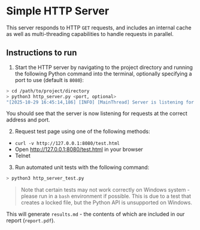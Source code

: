 # Simple HTTP Server

This server responds to HTTP `GET` requests, and includes an internal cache as well as multi-threading capabilities to handle requests in parallel.

## Instructions to run

1. Start the HTTP server by navigating to the project directory and running the following Python command into the terminal, optionally specifying a port to use (default is `8080`):

```bash
> cd /path/to/project/directory
> python3 http_server.py <port, optional>
"[2025-10-29 16:45:14,186] [INFO] [MainThread] Server is listening for request on 127.0.0.1:8080"
```
You should see that the server is now listening for requests at the correct address and port.

2. Request test page using one of the following methods:
- `curl -v http://127.0.0.1:8080/test.html`
- Open http://127.0.0.1:8080/test.html in your browser
- Telnet

3. Run automated unit tests with the following command:

```bash
> python3 http_server_test.py
```
> Note that certain tests may not work correctly on Windows system - please run in a `bash` environment if possible. This is due to a test that creates a locked file, but the Python API is unsupported on Windows.

This will generate `results.md` - the contents of which are included in our report (`report.pdf`).

